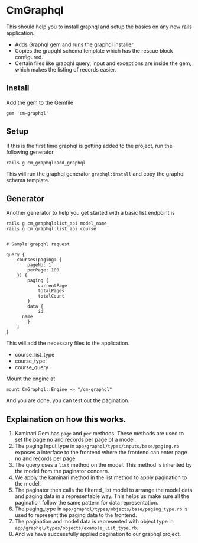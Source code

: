 # CmGraphql

This should help you to install graphql and setup the basics on any new rails application.
- Adds Graphql gem and runs the graphql installer
- Copies the grapqhl schema template which has the rescue block configured.
- Certain files like grapqhl query, input and exceptions are inside the gem, which makes the listing of records easier.

## Install

Add the gem to the Gemfile

```
gem 'cm-graphql'
```

## Setup

If this is the first time graphql is getting added to the project, run the following generator

```
rails g cm_graphql:add_graphql
```

This will run the graphql generator `graphql:install` and copy the graphql schema template.

## Generator

Another generator to help you get started with a basic list endpoint is 

```
rails g cm_graphql:list_api model_name
rails g cm_graphql:list_api course


# Sample grapqhl request

query {
	courses(paging: {
		pageNo: 1
		perPage: 100
	}) {
		paging {
			currentPage
			totalPages
			totalCount
		}	
		data {
			id
      name
		}
	}
}
```

This will add the necessary files to the application.
- course_list_type
- course_type
- course_query

Mount the engine at 
```
mount CmGraphql::Engine => "/cm-graphql"
```

And you are done, you can test out the pagination.

## Explaination on how this works.

1. Kaminari Gem has `page` and `per` methods. These methods are used to set the page no and records per page of a model.
2. The paging Input type in `app/graphql/types/inputs/base/paging.rb` exposes a interface to the frontend where the frontend can enter page no and records per page.
3. The query uses a `list` method on the model. This method is inherited by the model from the paginator concern.
4. We apply the kaminari method in the list method to apply pagination to the model.
5. The paginator then calls the filtered_list model to arrange the model data and paging data in a representable way. This helps us make sure all the pagination follow the same pattern for data representation.
6. The paging_type in `app/graphql/types/objects/base/paging_type.rb` is used to represent the paging data to the frontend.
7. The pagination and model data is represented with object type in `app/graphql/types/objects/example_list_type.rb`.
8. And we have successfully applied pagination to our graphql project.
